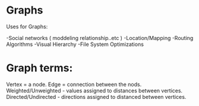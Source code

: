 

# Graphs


 Uses for Graphs:

 -Social networks ( moddeling relationship..etc )
 -Location/Mapping
 -Routing Algorithms
 -Visual Hierarchy
 -File System Optimizations


# Graph terms:

Vertex = a node.
Edge = connection between the nods.
Weighted/Unweighted - values assigned to distances between vertices.
Directed/Undirected - directions assigned to distanced between vertices.


